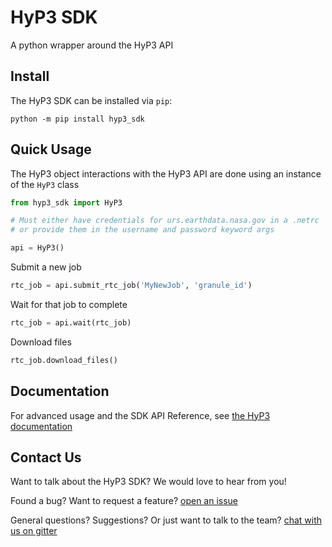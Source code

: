 # HyP3 SDK

A python wrapper around the HyP3 API

## Install

The HyP3 SDK can be installed via `pip`:

```
python -m pip install hyp3_sdk
```

## Quick Usage

The HyP3 object interactions with the HyP3 API are done using an instance of the `HyP3` class
```python
from hyp3_sdk import HyP3

# Must either have credentials for urs.earthdata.nasa.gov in a .netrc
# or provide them in the username and password keyword args

api = HyP3()  
```

Submit a new job
```python
rtc_job = api.submit_rtc_job('MyNewJob', 'granule_id')
```

Wait for that job to complete
```python
rtc_job = api.wait(rtc_job)
```

Download files
```python
rtc_job.download_files()
```

## Documentation

For advanced usage and the SDK API Reference, see [the HyP3 documentation](https://asfhyp3.github.io/using/sdk/)

## Contact Us

Want to talk about the HyP3 SDK? We would love to hear from you!

Found a bug? Want to request a feature?
[open an issue](https://github.com/ASFHyP3/hyp3-sdk/issues/new)

General questions? Suggestions? Or just want to talk to the team?
[chat with us on gitter](https://gitter.im/ASFHyP3/community)
